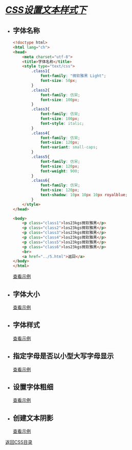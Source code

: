 # ***<u>CSS设置文本样式下</u>***

* ## 字体名称

  ```html
  <!doctype html>
  <html lang="ch">
  <head>
      <meta charset="utf-8">
      <title>字体名称</title>
      <style type="text/css">
          .class1{
              font-family: "微软雅黑 Light";
              font-size: 50px;
          }
          .class2{
              font-family: 仿宋;
              font-size: 100px;
          }
          .class3{
              font-family: 仿宋;
              font-size: 100px;
              font-style: italic;
          }
          .class4{
              font-family: 仿宋;
              font-size: 120px;
              font-variant: small-caps;
          }
          .class5{
              font-family: 仿宋;
              font-size: 120px;
              font-weight: 900;
          }
          .class6{
              font-family: 仿宋;
              font-size: 120px;
              text-shadow: 10px 10px 10px royalblue;
          }
      </style>
  </head>
  
  <body>
      <p class="class1">los23kgs微软雅黑</p>
      <p class="class2">los23kgs微软雅黑</p>
      <p class="class3">los23kgs微软雅黑</p>
      <p class="class4">los23kgs微软雅黑</p>
      <p class="class5">los23kgs微软雅黑</p>
      <p class="class6">los23kgs微软雅黑</p>
      <br>
      <a href="../5.html">返回</a>
  </body>
  </html>
  ```

  [查看示例](./example-html/text-face-xia0.html)

* ## 字体大小

  [查看示例](./example-html/text-face-xia0.html)

* ## 字体样式

  [查看示例](./example-html/text-face-xia0.html)

* ## 指定字母是否以小型大写字母显示

  [查看示例](./example-html/text-face-xia0.html)

* ## 设置字体粗细

  [查看示例](./example-html/text-face-xia0.html)

* ## 创建文本阴影

  [查看示例](./example-html/text-face-xia0.html)

[返回CSS目录](./css.md)

